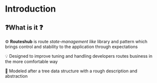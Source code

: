 # Introduction

## ❓What is it ❓ 

⚙ **Routeshub** is route _state-management like_ library and pattern which brings control and stability to the application through expectations

💡 Designed to improve tuning and handling developers routes business in the more comfortable way

🔧 Modeled after a tree data structure with a rough description and abstraction

